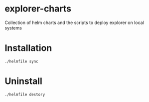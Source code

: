 # explorer-charts
Collection of helm charts and the scripts to deploy explorer on local systems

# Installation
`./helmfile sync`

# Uninstall
`./helmfile destory`
